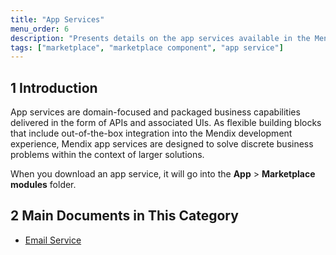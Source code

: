```yaml
---
title: "App Services"
menu_order: 6
description: "Presents details on the app services available in the Mendix Marketplace."
tags: ["marketplace", "marketplace component", "app service"]
---
```


## 1 Introduction

App services are domain-focused and packaged business capabilities delivered in the form of APIs and associated UIs. As flexible building blocks that include out-of-the-box integration into the Mendix development experience, Mendix app services are designed to solve discrete business problems within the context of larger solutions. 

When you download an app service, it will go into the **App** > **Marketplace modules** folder.

## 2 Main Documents in This Category

* [Email Service](email-service)